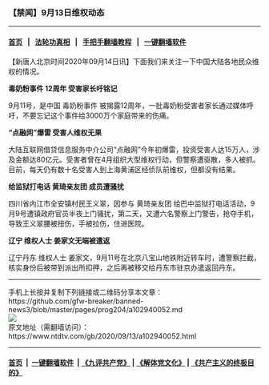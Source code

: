 ### 【禁闻】9月13日维权动态
------------------------

#### [首页](https://github.com/gfw-breaker/banned-news3/blob/master/README.md) &nbsp;&nbsp;|&nbsp;&nbsp; [法轮功真相](https://github.com/begood0513/basic/blob/master/README.md)  &nbsp;&nbsp;|&nbsp;&nbsp; [手把手翻墙教程](https://github.com/gfw-breaker/guides/wiki)  &nbsp;&nbsp;|&nbsp;&nbsp; [一键翻墙软件](https://github.com/gfw-breaker/nogfw/blob/master/README.md)  



<div><div class="post_content" itemprop="articleBody">
 <p>
  【新唐人北京时间2020年09月14日讯】下面我们来关注一下中国大陆各地民众维权的情况。
 </p>
 <p>
  <strong>
   <ok href="https://www.ntdtv.com/gb/毒奶粉事件.htm">
    毒奶粉事件
   </ok>
   12周年 受害家长吁铭记
  </strong>
 </p>
 <p>
  9月11号，是中国
  <ok href="https://www.ntdtv.com/gb/毒奶粉事件.htm">
   毒奶粉事件
  </ok>
  被揭露12周年，一批毒奶粉受害者家长通过媒体呼吁，不要忘记这个事件给3000万个家庭带来的伤痛。
 </p>
 <p>
  <strong>
   “点融网”爆雷 受害人维权无果
  </strong>
 </p>
 <p>
  大陆互联网借贷信息服务中介公司“点融网”今年初爆雷，投资受害人达15万人，涉及金额达80亿元。受害者曾在4月组织大型维权行动，但警察遭驱散，多人被抓。目前，每天仍有数十名受害人到上海黄浦区经侦队前维权，但都没有结果。
 </p>
 <p>
  <strong>
   给监狱打电话
   <ok href="https://www.ntdtv.com/gb/黄琦亲友团.htm">
    黄琦亲友团
   </ok>
   成员遭骚扰
  </strong>
 </p>
 <p>
  四川省内江市全安镇村民王义翠，因参与
  <ok href="https://www.ntdtv.com/gb/黄琦亲友团.htm">
   黄琦亲友团
  </ok>
  给巴中监狱打电话活动，9月9号遭镇政府官员半夜上门骚扰，第二天，又遭六名警察上门警告，抢夺手机，导致王义翠腰被扭伤，手被拉伤，住进医院。
 </p>
 <p>
  <strong>
   辽宁
   <ok href="https://www.ntdtv.com/gb/维权人士.htm">
    维权人士
   </ok>
   姜家文无端被遣返
  </strong>
 </p>
 <p>
  辽宁丹东
  <ok href="https://www.ntdtv.com/gb/维权人士.htm">
   维权人士
  </ok>
  姜家文，9月11号在北京八宝山地铁附近转车时，遭警察拦截，核实身份后被带到派出所扣押，之后再被移交给丹东市驻京办遣返回丹东。
 </p>
 <div class="single_ad">
 </div>
</div>
</div>
<hr/>
手机上长按并复制下列链接或二维码分享本文章：<br/>
https://github.com/gfw-breaker/banned-news3/blob/master/pages/prog204/a102940052.md <br/>
<a href='https://github.com/gfw-breaker/banned-news3/blob/master/pages/prog204/a102940052.md'><img src='https://github.com/gfw-breaker/banned-news3/blob/master/pages/prog204/a102940052.md.png'/></a> <br/>
原文地址（需翻墙访问）：https://www.ntdtv.com/gb/2020/09/13/a102940052.html


------------------------
#### [首页](https://github.com/gfw-breaker/banned-news3/blob/master/README.md) &nbsp;|&nbsp; [一键翻墙软件](https://github.com/gfw-breaker/nogfw/blob/master/README.md) &nbsp;| [《九评共产党》](https://github.com/gfw-breaker/9ping.md/blob/master/README.md#九评之一评共产党是什么) | [《解体党文化》](https://github.com/gfw-breaker/jtdwh.md/blob/master/README.md) | [《共产主义的终极目的》](https://github.com/gfw-breaker/gczydzjmd.md/blob/master/README.md)


<img src='http://gfw-breaker.win/banned-news3/pages/prog204/a102940052.md' width='0px' height='0px'/>